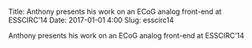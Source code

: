 Title: Anthony presents his work on an ECoG analog front-end at ESSCIRC’14
Date: 2017-01-01 4:00
Slug: esscirc14

Anthony presents his work on an ECoG analog front-end at ESSCIRC’14
